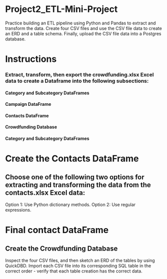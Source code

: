 # Project2_ETL-Mini-Project

Practice building an ETL pipeline using Python and Pandas to extract and transform the data.
Create four CSV files and use the CSV file data to create an ERD and a table schema. Finally, upload the CSV file data into a Postgres database.

# Instructions

### Extract, transform, then export the crowdfunding.xlsx Excel data to create a Dataframe into the following subsections:

 #### Category and Subcategory DataFrames
 #### Campaign DataFrame
 #### Contacts DataFrame
 #### Crowdfunding Database
 #### Category and Subcategory DataFrames
 
 # Create the Contacts DataFrame
## Choose one of the following two options for extracting and transforming the data from the contacts.xlsx Excel data:
Option 1: Use Python dictionary methods.
Option 2: Use regular expressions.



# Final contact DataFrame
## Create the Crowdfunding Database
Inspect the four CSV files, and then sketch an ERD of the tables by using QuickDBD.
Import each CSV file into its corresponding SQL table in the correct order - verify that each table creation has the correct data.

